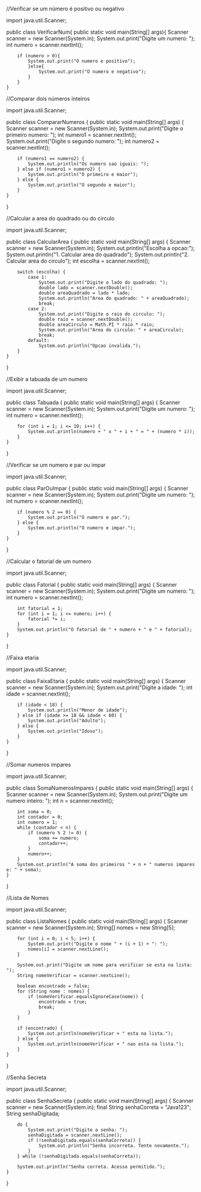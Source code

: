 //Verificar se um número é positivo ou negativo

import java.util.Scanner;

public class VerificarNum{
    public static void main(String[] args){
        Scanner scanner = new Scanner(System.in);
        System.out.print("Digite um numero: ");
        int numero = scanner.nextInt();
        
        if (numero > 0){
            System.out.print("O numero e positivo");
            }else{
                System.out.print("O numero e negativo");
            }
        }
    }

//Comparar dois números inteiros

import java.util.Scanner;

public class CompararNumeros {
    public static void main(String[] args) {
        Scanner scanner = new Scanner(System.in);
        System.out.print("Digite o primeiro numero: ");
        int numero1 = scanner.nextInt();
        System.out.print("Digite o segundo numero: ");
        int numero2 = scanner.nextInt();

        if (numero1 == numero2) {
            System.out.println("Os numero sao iguais: ");
        } else if (numero1 > numero2) {
            System.out.println("O primeiro e maior");
        } else {
            System.out.println("O segundo e maior");
        }
    }
}


//Calcular a area do quadrado ou do circulo

import java.util.Scanner;

public class CalcularArea {
    public static void main(String[] args) {
        Scanner scanner = new Scanner(System.in);
        System.out.println("Escolha a opcao:");
        System.out.println("1. Calcular area do quadrado");
        System.out.println("2. Calcular area do circulo");
        int escolha = scanner.nextInt();

        switch (escolha) {
            case 1:
                System.out.print("Digite o lado do quadrado: ");
                double lado = scanner.nextDouble();
                double areaQuadrado = lado * lado;
                System.out.println("Area do quadrado: " + areaQuadrado);
                break;
            case 2:
                System.out.print("Digite o raio do circulo: ");
                double raio = scanner.nextDouble();
                double areaCirculo = Math.PI * raio * raio;
                System.out.println("Area do circulo: " + areaCirculo);
                break;
            default:
                System.out.println("Opcao invalida.");
        }
    }
}


//Exibir a tabuada de um numero

import java.util.Scanner;

public class Tabuada {
    public static void main(String[] args) {
        Scanner scanner = new Scanner(System.in);
        System.out.print("Digite um numero: ");
        int numero = scanner.nextInt();

        for (int i = 1; i <= 10; i++) {
            System.out.println(numero + " x " + i + " = " + (numero * i));
        }
    }
}


//Verificar se um numero e par ou impar

import java.util.Scanner;

public class ParOuImpar {
    public static void main(String[] args) {
        Scanner scanner = new Scanner(System.in);
        System.out.print("Digite um numero: ");
        int numero = scanner.nextInt();

        if (numero % 2 == 0) {
            System.out.println("O numero e par.");
        } else {
            System.out.println("O numero e impar.");
        }
    }
}


//Calcular o fatorial de um numero

import java.util.Scanner;

public class Fatorial {
    public static void main(String[] args) {
        Scanner scanner = new Scanner(System.in);
        System.out.print("Digite um numero: ");
        int numero = scanner.nextInt();

        int fatorial = 1;
        for (int i = 1; i <= numero; i++) {
            fatorial *= i;
        }
        System.out.println("O fatorial de " + numero + " e " + fatorial);
    }
}


//Faixa etaria

import java.util.Scanner;

public class FaixaEtaria {
    public static void main(String[] args) {
        Scanner scanner = new Scanner(System.in);
        System.out.print("Digite a idade: ");
        int idade = scanner.nextInt();

        if (idade < 18) {
            System.out.println("Menor de idade");
        } else if (idade >= 18 && idade < 60) {
            System.out.println("Adulto");
        } else {
            System.out.println("Idoso");
        }
    }
}

//Somar numeros impares

import java.util.Scanner;

public class SomaNumerosImpares {
    public static void main(String[] args) {
        Scanner scanner = new Scanner(System.in);
        System.out.print("Digite um numero inteiro: ");
        int n = scanner.nextInt();

        int soma = 0;
        int contador = 0;
        int numero = 1;
        while (contador < n) {
            if (numero % 2 != 0) {
                soma += numero;
                contador++;
            }
            numero++;
        }
        System.out.println("A soma dos primeiros " + n + " numeros impares e: " + soma);
    }
}


//Lista de Nomes

import java.util.Scanner;

public class ListaNomes {
    public static void main(String[] args) {
        Scanner scanner = new Scanner(System.in);
        String[] nomes = new String[5];

        for (int i = 0; i < 5; i++) {
            System.out.print("Digite o nome " + (i + 1) + ": ");
            nomes[i] = scanner.nextLine();
        }

        System.out.print("Digite um nome para verificar se esta na lista: ");
        String nomeVerificar = scanner.nextLine();

        boolean encontrado = false;
        for (String nome : nomes) {
            if (nomeVerificar.equalsIgnoreCase(nome)) {
                encontrado = true;
                break;
            }
        }

        if (encontrado) {
            System.out.println(nomeVerificar + " esta na lista.");
        } else {
            System.out.println(nomeVerificar + " nao esta na lista.");
        }
    }
}


//Senha Secreta

import java.util.Scanner;

public class SenhaSecreta {
    public static void main(String[] args) {
        Scanner scanner = new Scanner(System.in);
        final String senhaCorreta = "Java123";
        String senhaDigitada;

        do {
            System.out.print("Digite a senha: ");
            senhaDigitada = scanner.nextLine();
            if (!senhaDigitada.equals(senhaCorreta)) {
                System.out.println("Senha incorreta. Tente novamente.");
            }
        } while (!senhaDigitada.equals(senhaCorreta));

        System.out.println("Senha correta. Acesso permitido.");
    }
}
